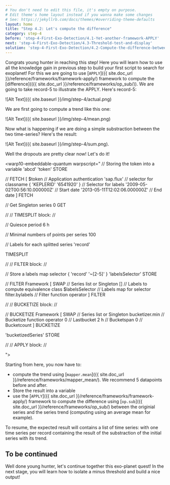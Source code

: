 ```yaml
---
# You don't need to edit this file, it's empty on purpose.
# Edit theme's home layout instead if you wanna make some changes
# See: https://jekyllrb.com/docs/themes/#overriding-theme-defaults
layout: home
title: "Step 4.2: Let's compute the difference"
category: step-4
before: 'step-4-First-Exo-Detection/4.1-Yet-another-framework-APPLY'
next: 'step-4-First-Exo-Detection/4.3-Threshold-test-and-display'
solution: 'step-4-First-Exo-Detection/4.2-Compute-the-difference-between-the-lightcurve-and-the-trend/solutions'
---
```


Congrats young hunter in reaching this step! Here you will learn how to use all the knowledge gain in previous step to build your first script to search for exoplanet! For this we are going to use [`APPLY`]({{ site.doc_url }}/reference/frameworks/framework-apply/) framework to compute the [difference](({{ site.doc_url }}/reference/frameworks/op_sub/)). We are going to take record-5 to illustrate the APPLY. Here's record-5:

![Alt Text]({{ site.baseurl }}/img/step-4/actual.png)

We are first going to compute a trend like this one:

![Alt Text]({{ site.baseurl }}/img/step-4/mean.png)

Now what is happening if we are doing a simple substraction between the two time-series? Here's the result:

![Alt Text]({{ site.baseurl }}/img/step-4/sum.png).

Well the dropouts are pretty clear now! Let's do it!

<warp10-embeddable-quantum warpscript="
// Storing the token into a variable
'abcd' 'token' STORE 

// FETCH
[ 
    $token                              // Application authentication
    'sap.flux'                   // selector for classname
    { 'KEPLERID' '6541920' }                // Selector for labels
    '2009-05-02T00:56:10.000000Z'       // Start date
    '2013-05-11T12:02:06.000000Z'       // End date
] 
FETCH

// Get Singleton series
0 GET

//
// TIMESPLIT block:
//

// Quiesce period
6 h

// Minimal numbers of points per series 
100

// Labels for each splitted series
'record'

TIMESPLIT

//
// FILTER block:
//

// Store a labels map selector
{ 'record' '~[2-5]' } 'labelsSelector' STORE

// FILTER Framework
[
    SWAP                            // Series list or Singleton
    []                              // Labels to compute equivalence class
    $labelsSelector                 // Labels map for selector
    filter.bylabels                 // Filter function operator 
]
FILTER

//
// BUCKETIZE block:
//

// BUCKETIZE Framework
[
    SWAP                                // Series list or Singleton
    bucketizer.min                      // Bucketize function operator
    0                                   // Lastbucket
    2 h                                 // Bucketspan
    0                                   // Bucketcount
]
BUCKETIZE

'bucketizedSeries' STORE

//
// APPLY block:
//

">
</warp10-embeddable-quantum>

Starting from here, you now have to:

* compute the trend using [`mapper.mean`]({{ site.doc_url }}/reference/frameworks/mapper_mean/). We recommend 5 datapoints before and after.
* Store the result into a variable
* use the [`APPLY`]({{ site.doc_url }}/reference/frameworks/framework-apply/) framework to compute the difference using [`op.sub`]({{ site.doc_url }}/reference/frameworks/op_sub/)  between the originial series and the series trend (computing using an average mean for example).


To resume, the expected result will contains a list of time series: with one time series per record containing the result of the substraction of the initial series with its trend.

## To be continued

Well done young hunter, let's continue together this exo-planet quest! In the next stage, you will learn how to isolate a minus threshold and build a nice output!